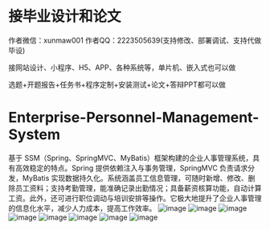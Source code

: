 # 接毕业设计和论文
作者微信：xunmaw001  作者QQ：2223505639(支持修改、部署调试、支持代做毕设)

接网站设计、小程序、H5、APP、各种系统等，单片机、嵌入式也可以做

选题+开题报告+任务书+程序定制+安装测试+论文+答辩PPT都可以做
# Enterprise-Personnel-Management-System
基于 SSM（Spring、SpringMVC、MyBatis）框架构建的企业人事管理系统，具有高效稳定的特点。Spring 提供依赖注入与事务管理，SpringMVC 负责请求分发，MyBatis 实现数据持久化。系统涵盖员工信息管理，可随时新增、修改、删除员工资料；支持考勤管理，能准确记录出勤情况；具备薪资核算功能，自动计算工资。此外，还可进行职位调动与培训安排等操作。它极大地提升了企业人事管理的信息化水平，减少人力成本，提高工作效率。 
![image](https://github.com/user-attachments/assets/795f8473-c65f-4157-9ece-34411b680097)
![image](https://github.com/user-attachments/assets/aaa69637-8629-448d-958e-17ee1fb56158)
![image](https://github.com/user-attachments/assets/e1357b34-d921-4b5a-827b-d6d8e0e85a6c)
![image](https://github.com/user-attachments/assets/fb52246f-3db5-4d83-8d90-a5fab9a5c0be)
![image](https://github.com/user-attachments/assets/4b03d4c7-8e1d-468d-80cd-aa06c0fcec3c)
![image](https://github.com/user-attachments/assets/3ad415a4-6d77-486c-9541-43003b8b7e66)
![image](https://github.com/user-attachments/assets/6724bebc-7e90-453c-b442-37d3f47c09c1)
![image](https://github.com/user-attachments/assets/169fbacf-61f0-4ce1-93df-0f36324aa8f9)
